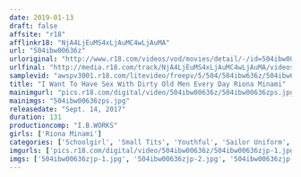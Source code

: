 ```yaml
---
date: 2019-01-13
draft: false
affsite: "r18"
afflinkr18: "NjA4LjEuMS4xLjAuMC4wLjAuMA"
url: "504ibw00636z"
urloriginal: "http://www.r18.com/videos/vod/movies/detail/-/id=504ibw00636z"
urlfinal: "http://media.r18.com/track/NjA4LjEuMS4xLjAuMC4wLjAuMA/videos/vod/movies/detail/-/id=504ibw00636z"
samplevid: "awspv3001.r18.com/litevideo/freepv/5/504/504ibw636z/504ibw636z_dmb_w.mp4"
title: "I Want To Have Sex With Dirty Old Men Every Day Riona Minami"
mainimgurl: "pics.r18.com/digital/video/504ibw00636z/504ibw00636zps.jpg"
mainimgs: "504ibw00636zps.jpg"
releasedate: "Sept. 14, 2017"
duration: 131
productioncomp: "I.B.WORKS"
girls: ['Riona Minami']
categories: ['Schoolgirl', 'Small Tits', 'Youthful', 'Sailor Uniform', 'Featured Actress', 'Training', 'Creampie', 'Hi-Def']
imgurls: ['pics.r18.com/digital/video/504ibw00636z/504ibw00636zjp-1.jpg', 'pics.r18.com/digital/video/504ibw00636z/504ibw00636zjp-2.jpg', 'pics.r18.com/digital/video/504ibw00636z/504ibw00636zjp-3.jpg', 'pics.r18.com/digital/video/504ibw00636z/504ibw00636zjp-4.jpg', 'pics.r18.com/digital/video/504ibw00636z/504ibw00636zjp-5.jpg', 'pics.r18.com/digital/video/504ibw00636z/504ibw00636zjp-6.jpg', 'pics.r18.com/digital/video/504ibw00636z/504ibw00636zjp-7.jpg', 'pics.r18.com/digital/video/504ibw00636z/504ibw00636zjp-8.jpg', 'pics.r18.com/digital/video/504ibw00636z/504ibw00636zjp-9.jpg', 'pics.r18.com/digital/video/504ibw00636z/504ibw00636zjp-10.jpg', 'pics.r18.com/digital/video/504ibw00636z/504ibw00636zjp-11.jpg', 'pics.r18.com/digital/video/504ibw00636z/504ibw00636zjp-12.jpg', 'pics.r18.com/digital/video/504ibw00636z/504ibw00636zjp-13.jpg', 'pics.r18.com/digital/video/504ibw00636z/504ibw00636zjp-14.jpg', 'pics.r18.com/digital/video/504ibw00636z/504ibw00636zjp-15.jpg', 'pics.r18.com/digital/video/504ibw00636z/504ibw00636zjp-16.jpg', 'pics.r18.com/digital/video/504ibw00636z/504ibw00636zjp-17.jpg', 'pics.r18.com/digital/video/504ibw00636z/504ibw00636zjp-18.jpg', 'pics.r18.com/digital/video/504ibw00636z/504ibw00636zjp-19.jpg', 'pics.r18.com/digital/video/504ibw00636z/504ibw00636zjp-20.jpg']
imgs: ['504ibw00636zjp-1.jpg', '504ibw00636zjp-2.jpg', '504ibw00636zjp-3.jpg', '504ibw00636zjp-4.jpg', '504ibw00636zjp-5.jpg', '504ibw00636zjp-6.jpg', '504ibw00636zjp-7.jpg', '504ibw00636zjp-8.jpg', '504ibw00636zjp-9.jpg', '504ibw00636zjp-10.jpg', '504ibw00636zjp-11.jpg', '504ibw00636zjp-12.jpg', '504ibw00636zjp-13.jpg', '504ibw00636zjp-14.jpg', '504ibw00636zjp-15.jpg', '504ibw00636zjp-16.jpg', '504ibw00636zjp-17.jpg', '504ibw00636zjp-18.jpg', '504ibw00636zjp-19.jpg', '504ibw00636zjp-20.jpg']
---
```

